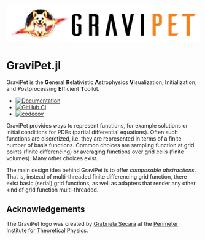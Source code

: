 ![GraviPet logo](figures/GraviPet-light-background.jpg)

# GraviPet.jl

GraviPet is the **G**eneral **R**elativistic **A**strophysics
**V**isualization, **I**nitialization, and **P**ostprocessing
**E**fficient **T**oolkit.

* [![Documentation](https://img.shields.io/badge/Docs-Dev-blue.svg)](https://eschnett.github.io/GraviPet.jl/dev/)
* [![GitHub
  CI](https://github.com/eschnett/GraviPet.jl/workflows/CI/badge.svg)](https://github.com/eschnett/GraviPet.jl/actions)
* [![codecov](https://codecov.io/gh/eschnett/GraviPet.jl/graph/badge.svg?token=VGMG5U8M41)](https://codecov.io/gh/eschnett/GraviPet.jl)

GraviPet provides ways to represent functions, for example solutions
or initial conditions for PDEs (partial differential equations). Often
such functions are discretized, i.e. they are represented in terms
of a finite number of basis functions. Common choices are sampling
function at grid points (finite differencing) or averaging functions
over grid cells (finite volumes). Many other choices exist.

The main design idea behind GraviPet is to offer *composable
abstractions*. That is, instead of multi-threaded finite differencing
grid function, there exist basic (serial) grid functions, as well as
adapters that render any other kind of grid function multi-threaded.

## Acknowledgements

The GraviPet logo was created by [Grabriela
Secara](https://perimeterinstitute.ca/people/gabriela-secara) at the
[Perimeter Institute for Theoretical
Physics](https://perimeterinstitute.ca/).
